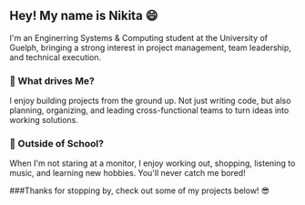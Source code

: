 ## Hey! My name is Nikita 😄

I'm an Enginerring Systems & Computing student at the University of Guelph, bringing a strong interest in project management, team leadership, and technical execution.

### **🚀 What drives Me?**
I enjoy building projects from the ground up. Not just writing code, but also planning, organizing, and leading cross-functional teams to turn ideas into working solutions. 

### **🌟 Outside of School?**
When I'm not staring at a monitor, I enjoy working out, shopping, listening to music, and learning new hobbies. You'll never catch me bored!

###Thanks for stopping by, check out some of my projects below! 😎
